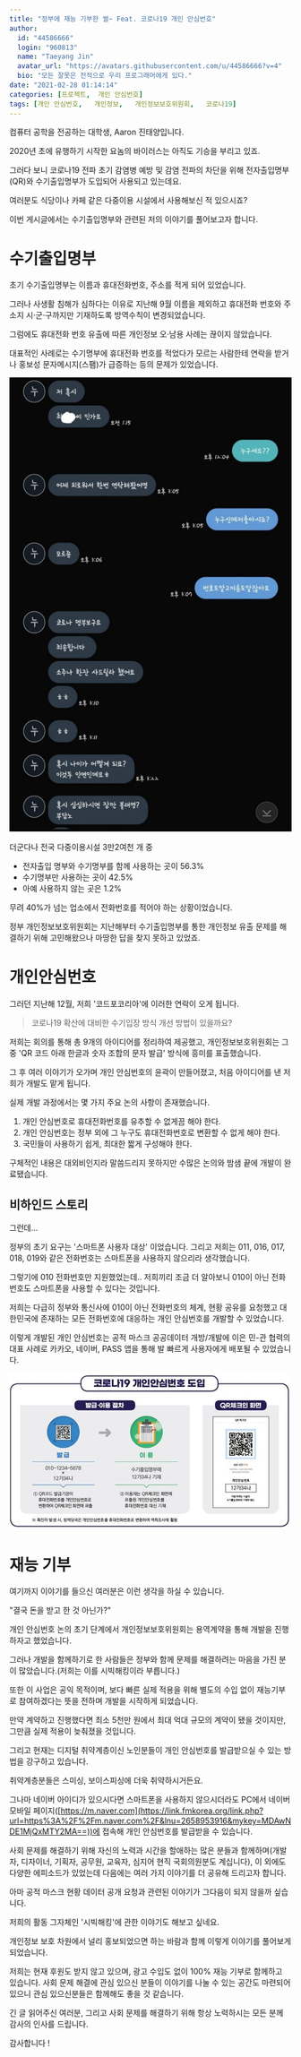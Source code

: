 ```yaml
---
title: "정부에 재능 기부한 썰~ Feat. 코로나19 개인 안심번호"
author:
  id: "44586666"
  login: "960813"
  name: "Taeyang Jin"
  avatar_url: "https://avatars.githubusercontent.com/u/44586666?v=4"
  bio: "모든 잘못은 전적으로 우리 프로그래머에게 있다."
date: "2021-02-28 01:14:14"
categories: [프로젝트,  개인 안심번호]
tags: [개인 안심번호,   개인정보,   개인정보보호위원회,   코로나19]
---
```

컴퓨터 공학을 전공하는 대학생, Aaron 진태양입니다.

2020년 초에 유행하기 시작한 요놈의 바이러스는 아직도 기승을 부리고 있죠.

그러다 보니 코로나19 전파 초기 감염병 예방 및 감염 전파의 차단을 위해 전자출입명부(QR)와 수기출입명부가 도입되어 사용되고 있는데요.


여러분도 식당이나 카페 같은 다중이용 시설에서 사용해보신 적 있으시죠?


이번 게시글에서는 수기출입명부와 관련된 저의 이야기를 풀어보고자 합니다.



# 수기출입명부

초기 수기출입명부는 이름과 휴대전화번호, 주소를 적게 되어 있었습니다.

그러나 사생활 침해가 심하다는 이유로 지난해 9월 이름을 제외하고 휴대전화 번호와 주소지 시·군·구까지만 기재하도록 방역수칙이 변경되었습니다.

그럼에도 휴대전화 번호 유출에 따른 개인정보 오·남용 사례는 끊이지 않았습니다.

대표적인 사례로는 수기명부에 휴대전화 번호를 적었다가 모르는 사람한테 연락을 받거나 홍보성 문자메시지(스팸)가 급증하는 등의 문제가 있었습니다.

![2021-02-28-68cvA.jpeg](/assets/img/posts/2021-02-28/2021-02-28-68cvA.jpeg)

더군다나 전국 다중이용시설 3만2여천 개 중

* 전자출입 명부와 수기명부를 함께 사용하는 곳이 56.3%
* 수기명부만 사용하는 곳이 42.5%
* 아예 사용하지 않는 곳은 1.2%

무려 40%가 넘는 업소에서 전화번호를 적어야 하는 상황이었습니다.

정부 개인정보보호위원회는 지난해부터 수기출입명부를 통한 개인정보 유출 문제를 해결하기 위해 고민해왔으나 마땅한 답을 찾지 못하고 있었죠.



# 개인안심번호

그러던 지난해 12월, 저희 '코드포코리아'에 이러한 연락이 오게 됩니다.



> 코로나19 확산에 대비한 수기입장 방식 개선 방법이 있을까요?



저희는 회의를 통해 총 9개의 아이디어를 정리하여 제공했고, 개인정보보호위원회는 그 중 'QR 코드 아래 한글과 숫자 조합의 문자 발급' 방식에 흥미를 표출했습니다.

그 후 여러 이야기가 오가며 개인 안심번호의 윤곽이 만들어졌고, 처음 아이디어를 낸 저희가 개발도 맡게 됩니다.


실제 개발 과정에서는 몇 가지 주요 논의 사항이 존재했습니다.

1. 개인 안심번호로 휴대전화번호를 유추할 수 없게끔 해야 한다\.
2. 개인 안심번호는 정부 외에 그 누구도 휴대전화번호로 변환할 수 없게 해야 한다\.
3. 국민들이 사용하기 쉽게\, 최대한 짧게 구성해야 한다\.




구체적인 내용은 대외비인지라 말씀드리지 못하지만 수많은 논의와 밤샘 끝에 개발이 완료됐습니다.



## 비하인드 스토리

그런데...

정부의 초기 요구는 '스마트폰 사용자 대상' 이었습니다. 그리고 저희는 011, 016, 017, 018, 019와 같은 전화번호는 스마트폰을 사용하지 않으리라 생각했습니다.

그렇기에 010 전화번호만 지원했었는데.. 저희끼리 조금 더 알아보니 010이 아닌 전화번호도 스마트폰을 사용할 수 있다는 것입니다.



저희는 다급히 정부와 통신사에 010이 아닌 전화번호의 체계, 현황 공유를 요청했고 대한민국에 존재하는 모든 전화번호에 대응하는 개인 안심번호를 개발할 수 있었습니다.

이렇게 개발된 개인 안심번호는 공적 마스크 공공데이터 개방/개발에 이은 민-관 협력의 대표 사례로 카카오, 네이버, PASS 앱을 통해 발 빠르게 사용자에게 배포될 수 있었습니다.



![2021-02-28-1h5gY.jpeg](/assets/img/posts/2021-02-28/2021-02-28-1h5gY.jpeg)



# 재능 기부

여기까지 이야기를 들으신 여러분은 이런 생각을 하실 수 있습니다.

"결국 돈을 받고 한 것 아닌가?"



개인 안심번호 논의 초기 단계에서 개인정보보호위원회는 용역계약을 통해 개발을 진행하자고 했었습니다.

그러나 개발을 함께하기로 한 사람들은 정부와 함께 문제를 해결하려는 마음을 가진 분이 많았습니다.(저희는 이를 시빅해킹이라 부릅니다.)

또한 이 사업은 공익 목적이며, 보다 빠른 실제 적용을 위해 별도의 수입 없이 재능기부로 참여하겠다는 뜻을 전하며 개발을 시작하게 되었습니다.



만약 계약하고 진행했다면 최소 5천만 원에서 최대 억대 규모의 계약이 됐을 것이지만, 그만큼 실제 적용이 늦춰졌을 것입니다.



그리고 현재는 디지털 취약계층이신 노인분들이 개인 안심번호를 발급받으실 수 있는 방법을 강구하고 있습니다.

취약계층분들은 스미싱, 보이스피싱에 더욱 취약하시거든요.

그나마 네이버 아이디가 있으시다면 스마트폰을 사용하지 않으시더라도 PC에서 네이버 모바일 페이지([https://m.naver.com](https://link.fmkorea.org/link.php?url=https%3A%2F%2Fm.naver.com%2F&lnu=2658953916&mykey=MDAwNDE1MjQxMTY2MA==))에 접속해 개인 안심번호를 발급받을 수 있습니다.



사회 문제를 해결하기 위해 자신의 노력과 시간을 할애하는 많은 분들과 함께하며(개발자, 디자이너, 기획자, 공무원, 교육자, 심지어 현직 국회의원분도 계십니다), 이 외에도 다양한 에피소드가 있었는데 다음에는 여러 가지 이야기를 더 공유해 드리고자 합니다.

아마 공적 마스크 현황 데이터 공개 요청과 관련된 이야기가 그다음이 되지 않을까 싶습니다.

저희의 활동 그자체인 '시빅해킹'에 관한 이야기도 해보고 싶네요.



개인정보 보호 차원에서 널리 홍보되었으면 하는 바람과 함께 이렇게 이야기를 풀어보게 되었습니다.



저희는 현재 후원도 받지 않고 있으며, 광고 수입도 없이 100% 재능 기부로 함께하고 있습니다. 사회 문제 해결에 관심 있으신 분들이 이야기를 나눌 수 있는 공간도 마련되어 있으니 관심 있으신분들은 함께해도 좋을 것 같습니다.



긴 글 읽어주신 여러분, 그리고 사회 문제를 해결하기 위해 항상 노력하시는 모든 분께 감사의 인사를 드립니다.



감사합니다 !
